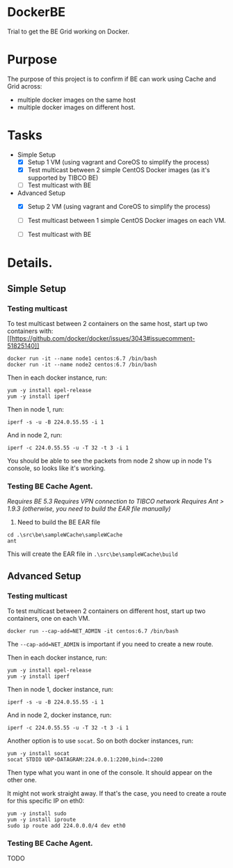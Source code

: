 # DockerBE
Trial to get the BE Grid working on Docker.

# Purpose
The purpose of this project is to confirm if BE can work using Cache and Grid across:
* multiple docker images on the same host
* multiple docker images on different host.

# Tasks
- Simple Setup
  - [X] Setup 1 VM (using vagrant and CoreOS to simplify the process)
  - [X] Test multicast between 2 simple CentOS Docker images (as it's supported by TIBCO BE)
  - [ ] Test multicast with BE
- Advanced Setup
  - [X] Setup 2 VM (using vagrant and CoreOS to simplify the process)
  - [ ] Test multicast between 1 simple CentOS Docker images on each VM.
  - [ ] Test multicast with BE


# Details.
## Simple Setup
### Testing multicast
To test multicast between 2 containers on the same host, start up two containers with: [[https://github.com/docker/docker/issues/3043#issuecomment-51825140]]
```console
docker run -it --name node1 centos:6.7 /bin/bash
docker run -it --name node2 centos:6.7 /bin/bash
```
Then in each docker instance, run:
```console
yum -y install epel-release
yum -y install iperf
````
Then in node 1, run:
```console
iperf -s -u -B 224.0.55.55 -i 1
```
And in node 2, run:
```console
iperf -c 224.0.55.55 -u -T 32 -t 3 -i 1
```
You should be able to see the packets from node 2 show up in node 1's console, so looks like it's working.

### Testing BE Cache Agent.
*Requires BE 5.3*
*Requires VPN connection to TIBCO network*
*Requires Ant > 1.9.3 (otherwise, you need to build the EAR file manually)*

1. Need to build the BE EAR file
```console
cd .\src\be\sampleWCache\sampleWCache
ant
```
This will create the EAR file in `.\src\be\sampleWCache\build`



## Advanced Setup
### Testing multicast
To test multicast between 2 containers on different host, start up two containers, one on each VM.
```console
docker run --cap-add=NET_ADMIN -it centos:6.7 /bin/bash
```
The `--cap-add=NET_ADMIN` is important if you need to create a new route.

Then in each docker instance, run:
```console
yum -y install epel-release
yum -y install iperf
````
Then in node 1, docker instance, run:
```console
iperf -s -u -B 224.0.55.55 -i 1
```
And in node 2, docker instance, run:
```console
iperf -c 224.0.55.55 -u -T 32 -t 3 -i 1
```
Another option is to use `socat`. So on both docker instances, run:
```console
yum -y install socat
socat STDIO UDP-DATAGRAM:224.0.0.1:2200,bind=:2200
```
Then type what you want in one of the console. It should appear on the other one.

It might not work straight away. If that's the case, you need to create a route for this specific IP on eth0:
```console
yum -y install sudo
yum -y install iproute
sudo ip route add 224.0.0.0/4 dev eth0
````

### Testing BE Cache Agent.
TODO
